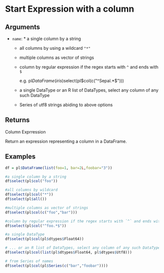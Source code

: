 # Start Expression with a column

## Arguments

- `name`:  * a single column by a string
     * all columns by using a wildcard `"*"`
     * multiple columns as vector of strings
     * column by regular expression if the regex starts with `^` and ends with `$`
       
       e.g. pl$DataFrame(iris)$select(pl$col(c("^Sepal.*$")))
     * a single DataType or an R list of DataTypes, select any column of any such DataType
     * Series of utf8 strings abiding to above options

## Returns

Column Exprression

Return an expression representing a column in a DataFrame.

## Examples

```r
df = pl$DataFrame(list(foo=1, bar=2L,foobar="3"))

#a single column by a string
df$select(pl$col("foo"))

#all columns by wildcard
df$select(pl$col("*"))
df$select(pl$all())

#multiple columns as vector of strings
df$select(pl$col(c("foo","bar")))

#column by regular expression if the regex starts with `^` and ends with `$`
df$select(pl$col("^foo.*$"))

#a single DataType
df$select(pl$col(pl$dtypes$Float64))

# ... or an R list of DataTypes, select any column of any such DataType
df$select(pl$col(list(pl$dtypes$Float64, pl$dtypes$Utf8)))

# from Series of names
df$select(pl$col(pl$Series(c("bar","foobar"))))
```
